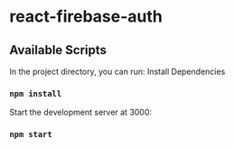 # react-firebase-auth
## Available Scripts

In the project directory, you can run:
Install Dependencies
### `npm install`
Start the development server at 3000:
### `npm start`
